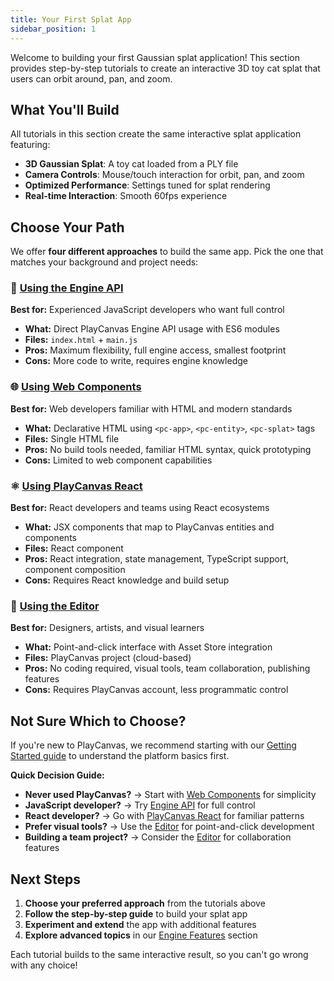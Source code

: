 ```yaml
---
title: Your First Splat App
sidebar_position: 1
---
```


Welcome to building your first Gaussian splat application! This section provides step-by-step tutorials to create an interactive 3D toy cat splat that users can orbit around, pan, and zoom.

## What You'll Build

All tutorials in this section create the same interactive splat application featuring:

- **3D Gaussian Splat**: A toy cat loaded from a PLY file
- **Camera Controls**: Mouse/touch interaction for orbit, pan, and zoom
- **Optimized Performance**: Settings tuned for splat rendering
- **Real-time Interaction**: Smooth 60fps experience

## Choose Your Path

We offer **four different approaches** to build the same app. Pick the one that matches your background and project needs:

### 🔧 [Using the Engine API](./engine)
**Best for:** Experienced JavaScript developers who want full control

- **What:** Direct PlayCanvas Engine API usage with ES6 modules
- **Files:** `index.html` + `main.js` 
- **Pros:** Maximum flexibility, full engine access, smallest footprint
- **Cons:** More code to write, requires engine knowledge

### 🌐 [Using Web Components](./web-components)
**Best for:** Web developers familiar with HTML and modern standards

- **What:** Declarative HTML using `<pc-app>`, `<pc-entity>`, `<pc-splat>` tags
- **Files:** Single HTML file
- **Pros:** No build tools needed, familiar HTML syntax, quick prototyping
- **Cons:** Limited to web component capabilities

### ⚛️ [Using PlayCanvas React](./react)
**Best for:** React developers and teams using React ecosystems

- **What:** JSX components that map to PlayCanvas entities and components
- **Files:** React component
- **Pros:** React integration, state management, TypeScript support, component composition
- **Cons:** Requires React knowledge and build setup

### 🎨 [Using the Editor](./editor)
**Best for:** Designers, artists, and visual learners

- **What:** Point-and-click interface with Asset Store integration
- **Files:** PlayCanvas project (cloud-based)
- **Pros:** No coding required, visual tools, team collaboration, publishing features
- **Cons:** Requires PlayCanvas account, less programmatic control

## Not Sure Which to Choose?

If you're new to PlayCanvas, we recommend starting with our [Getting Started guide](/user-manual/getting-started) to understand the platform basics first.

**Quick Decision Guide:**

- **Never used PlayCanvas?** → Start with [Web Components](./web-components) for simplicity
- **JavaScript developer?** → Try [Engine API](./engine) for full control
- **React developer?** → Go with [PlayCanvas React](./react) for familiar patterns  
- **Prefer visual tools?** → Use the [Editor](./editor) for point-and-click development
- **Building a team project?** → Consider the [Editor](./editor) for collaboration features

## Next Steps

1. **Choose your preferred approach** from the tutorials above
2. **Follow the step-by-step guide** to build your splat app
3. **Experiment and extend** the app with additional features
4. **Explore advanced topics** in our [Engine Features](../engine-features) section

Each tutorial builds to the same interactive result, so you can't go wrong with any choice!

